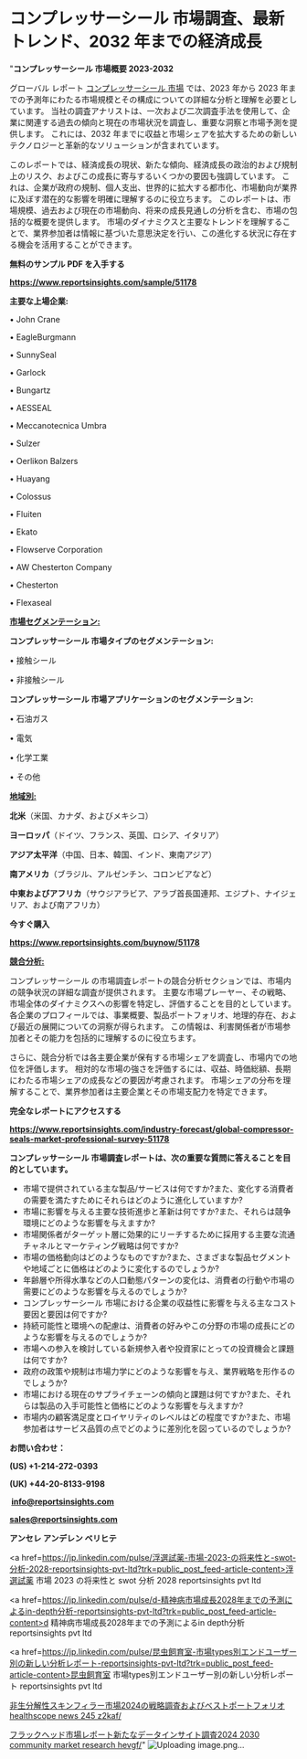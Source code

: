 # コンプレッサーシール 市場調査、最新トレンド、2032 年までの経済成長

"<strong>コンプレッサーシール 市場概要 2023-2032</strong>

グローバル レポート <a href=https://www.reportsinsights.com/sample/51178>コンプレッサーシール 市場</a> では、2023 年から 2023 年までの予測年にわたる市場規模とその構成についての詳細な分析と理解を必要としています。 当社の調査アナリストは、一次および二次調査手法を使用して、企業に関連する過去の傾向と現在の市場状況を調査し、重要な洞察と市場予測を提供します。 これには、2032 年までに収益と市場シェアを拡大​​するための新しいテクノロジーと革新的なソリューションが含まれています。

このレポートでは、経済成長の現状、新たな傾向、経済成長の政治的および規制上のリスク、およびこの成長に寄与するいくつかの要因も強調しています。 これは、企業が政府の規制、個人支出、世界的に拡大する都市化、市場動向が業界に及ぼす潜在的な影響を明確に理解するのに役立ちます。 このレポートは、市場規模、過去および現在の市場動向、将来の成長見通しの分析を含む、市場の包括的な概要を提供します。 市場のダイナミクスと主要なトレンドを理解することで、業界参加者は情報に基づいた意思決定を行い、この進化する状況に存在する機会を活用することができます。

<strong><b>無料のサンプル PDF を入手する</b></strong>

<a href=https://www.reportsinsights.com/sample/51178><strong><u>https://www.reportsinsights.com/sample/51178</u></strong></a>

<strong>主要な上場企業:</strong>

• John Crane

• EagleBurgmann

• SunnySeal

• Garlock

• Bungartz

• AESSEAL

• Meccanotecnica Umbra

• Sulzer

• Oerlikon Balzers

• Huayang

• Colossus

• Fluiten

• Ekato

• Flowserve Corporation

• AW Chesterton Company

• Chesterton

• Flexaseal

<strong><u>市場セグメンテーション</u></strong><strong><u>:</u></strong>

<strong>コンプレッサーシール 市場タイプのセグメンテーション:</strong>

• 接触シール

• 非接触シール

<strong>コンプレッサーシール 市場アプリケーションのセグメンテーション:</strong>

• 石油ガス

• 電気

• 化学工業

• その他

<strong><u>地域別</u></strong><strong><u>:</u></strong>

<strong>北米</strong>（米国、カナダ、およびメキシコ）

<strong>ヨーロッパ</strong>（ドイツ、フランス、英国、ロシア、イタリア）

<strong>アジア太平洋</strong>（中国、日本、韓国、インド、東南アジア）

<strong>南アメリカ</strong>（ブラジル、アルゼンチン、コロンビアなど）

<strong>中東およびアフリカ</strong>（サウジアラビア、アラブ首長国連邦、エジプト、ナイジェリア、および南アフリカ）

<strong>今すぐ購入</strong>

<a href=https://www.reportsinsights.com/buynow/51178><strong><u>https://www.reportsinsights.com/buynow/51178</u></strong></a>

<strong><u>競合分析:</u></strong>

コンプレッサーシール の市場調査レポートの競合分析セクションでは、市場内の競争状況の詳細な調査が提供されます。 主要な市場プレーヤー、その戦略、市場全体のダイナミクスへの影響を特定し、評価することを目的としています。 各企業のプロフィールでは、事業概要、製品ポートフォリオ、地理的存在、および最近の展開についての洞察が得られます。 この情報は、利害関係者が市場参加者とその能力を包括的に理解するのに役立ちます。

さらに、競合分析では各主要企業が保有する市場シェアを調査し、市場内での地位を評価します。 相対的な市場の強さを評価するには、収益、時価総額、長期にわたる市場シェアの成長などの要因が考慮されます。 市場シェアの分布を理解することで、業界参加者は主要企業とその市場支配力を特定できます。

<strong>完全なレポートにアクセスする</strong>

<a href=https://www.reportsinsights.com/industry-forecast/global-compressor-seals-market-professional-survey-51178><strong><u><b>https://www.reportsinsights.com/industry-forecast/global-compressor-seals-market-professional-survey-51178</b></u></strong></a>

<strong><b>コンプレッサーシール 市場調査レポートは、次の重要な質問に答えることを目的としています。</b></strong>
<ul>
  <li>市場で提供されている主な製品/サービスは何ですか?また、変化する消費者の需要を満たすためにそれらはどのように進化していますか?</li>
  <li>市場に影響を与える主要な技術進歩と革新は何ですか?また、それらは競争環境にどのような影響を与えますか?</li>
  <li>市場関係者がターゲット層に効果的にリーチするために採用する主要な流通チャネルとマーケティング戦略は何ですか?</li>
  <li>市場の価格動向はどのようなものですか?また、さまざまな製品セグメントや地域ごとに価格はどのように変化するのでしょうか?</li>
  <li>年齢層や所得水準などの人口動態パターンの変化は、消費者の行動や市場の需要にどのような影響を与えるのでしょうか?</li>
  <li>コンプレッサーシール 市場における企業の収益性に影響を与える主なコスト要因と要因は何ですか?</li>
  <li>持続可能性と環境への配慮は、消費者の好みやこの分野の市場の成長にどのような影響を与えるのでしょうか?</li>
  <li>市場への参入を検討している新規参入者や投資家にとっての投資機会と課題は何ですか?</li>
  <li>政府の政策や規制は市場力学にどのような影響を与え、業界戦略を形作るのでしょうか?</li>
  <li>市場における現在のサプライチェーンの傾向と課題は何ですか?また、それらは製品の入手可能性と価格にどのような影響を与えますか?</li>
  <li>市場内の顧客満足度とロイヤリティのレベルはどの程度ですか?また、市場参加者はサービス品質の点でどのように差別化を図っているのでしょうか?</li>
</ul>
<strong>お問い合わせ：</strong>

<strong>(US) +1-214-272-0393</strong>

<strong>(UK) +44-20-8133-9198</strong>

<strong> </strong><a href=info@reportsinsights.com><strong><u>info@reportsinsights.com</u></strong></a>

<a href=sales@reportsinsights.com><strong><u>sales@reportsinsights.com</u></strong></a>

<strong>アンセレ アンデレン ベリヒテ</strong>

<a href=https://jp.linkedin.com/pulse/浮選試薬-市場-2023-の将来性と-swot-分析-2028-reportsinsights-pvt-ltd?trk=public_post_feed-article-content>浮選試薬 市場 2023 の将来性と swot 分析 2028 reportsinsights pvt ltd</a>

<a href=https://jp.linkedin.com/pulse/d-精神病市場成長2028年までの予測によるin-depth分析-reportsinsights-pvt-ltd?trk=public_post_feed-article-content>d 精神病市場成長2028年までの予測によるin depth分析 reportsinsights pvt ltd</a>

<a href=https://jp.linkedin.com/pulse/昆虫飼育室-市場types別エンドユーザー別の新しい分析レポート-reportsinsights-pvt-ltd?trk=public_post_feed-article-content>昆虫飼育室 市場types別エンドユーザー別の新しい分析レポート reportsinsights pvt ltd</a>

<a href=https://www.linkedin.com/pulse/非生分解性スキンフィラー市場2024の戦略調査およびベストポートフォリオ-healthscope-news-245-z2kaf/>非生分解性スキンフィラー市場2024の戦略調査およびベストポートフォリオ healthscope news 245 z2kaf/</a>

<a href=https://www.linkedin.com/pulse/フラックヘッド市場レポート新たなデータインサイト調査2024-2030-community-market-research-hevgf/>フラックヘッド市場レポート新たなデータインサイト調査2024 2030 community market research hevgf/</a>"
![Uploading image.png…]()
